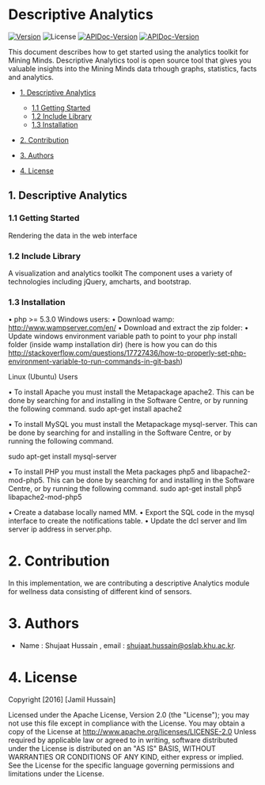 #  Descriptive Analytics

<!-- make your own badges from here: http://shields.io/ -->
[![Version](https://img.shields.io/badge/MM__SL__DA-V2.5-ff69b4.svg)](http://www.miningminds.re.kr/english/)
![License](https://img.shields.io/badge/Apache%20License%20-Version%202.0-yellowgreen.svg)
[![APIDoc-Version](https://img.shields.io/badge/apiDoc-2.5-green.svg)](https://ubiquitous-computing-lab.github.io/Mining-Minds/doc/sl-doc/Analytics/documentation.html)
[![APIDoc-Version](https://img.shields.io/badge/apiDoc-2.5-green.svg)](https://github.com/shujaathk/test/blob/master/documentation.html
)
<!-- Update the list and the main body. -->

This document describes how to get started using the analytics toolkit for Mining Minds. Descriptive Analytics tool  is open source tool that gives you valuable insights into the Mining Minds data trhough graphs, statistics, facts and analytics.


- [1. Descriptive Analytics ](#1-Descriptive-Analytics)
    - [1.1 Getting Started](#11-getting-started)
    - [1.2 Include Library](#12-include-library)
    - [1.3 Installation](#13-installation)
   
- [2. Contribution](#2-contribution)
   
- [3. Authors](#3-authors)

- [4. License](#4-license)

<!-- Main Body of the Document -->

<!-- Main Body of the Document -->

## 1. Descriptive Analytics 

### 1.1 Getting Started

Rendering the data in the web interface

### 1.2 Include Library
A visualization and analytics toolkit
The component uses a variety of technologies including jQuery, amcharts, and bootstrap. 


### 1.3 Installation

•	php >= 5.3.0
     Windows users:
•	Download wamp: http://www.wampserver.com/en/
•	Download and extract the zip folder: 
•	Update windows environment variable path to point to your php install folder (inside wamp installation dir) (here is how you can do this http://stackoverflow.com/questions/17727436/how-to-properly-set-php-environment-variable-to-run-commands-in-git-bash)

Linux (Ubuntu) Users

•	To install Apache you must install the Metapackage apache2. This can be done by searching for and installing in the Software Centre, or by running the following command.
sudo apt-get install apache2

•	To install MySQL you must install the Metapackage mysql-server. This can be done by searching for and installing in the Software Centre, or by running the following command.

sudo apt-get install mysql-server

•	To install PHP you must install the Meta packages php5 and libapache2-mod-php5. This can be done by searching for and installing in the Software Centre, or by running the following command.
sudo apt-get install php5 libapache2-mod-php5


•	Create a database locally named MM.
•	Export the SQL code in the mysql interface to create the notifications table.
•	Update the dcl server and llm server ip address in server.php.






# 2. Contribution

In this implementation, we are contributing a descriptive Analytics module for wellness data consisting of different kind of sensors.

# 3. Authors

* Name : Shujaat Hussain ,   email : shujaat.hussain@oslab.khu.ac.kr.

# 4. License

Copyright [2016] [Jamil Hussain]

Licensed under the Apache License, Version 2.0 (the "License");
you may not use this file except in compliance with the License.
You may obtain a copy of the License at http://www.apache.org/licenses/LICENSE-2.0
Unless required by applicable law or agreed to in writing, software
distributed under the License is distributed on an "AS IS" BASIS,
WITHOUT WARRANTIES OR CONDITIONS OF ANY KIND, either express or implied.
See the License for the specific language governing permissions and
limitations under the License.
<br>
